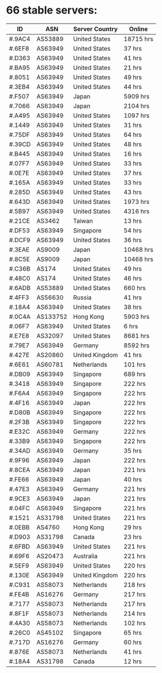 # 66 stable servers:

| ID | ASN | Server Country | Online |
| ------ | ------ | ------ | ------ |
| #.9AC4 | AS53889 | United States | 18715 hrs |
| #.6EF8 | AS63949 | United States | 37 hrs |
| #.D363 | AS63949 | United States | 41 hrs |
| #.BA95 | AS63949 | United States | 21 hrs |
| #.8051 | AS63949 | United States | 49 hrs |
| #.3EB4 | AS63949 | United States | 44 hrs |
| #.F507 | AS63949 | Japan | 5909 hrs |
| #.7066 | AS63949 | Japan | 2104 hrs |
| #.A495 | AS63949 | United States | 1097 hrs |
| #.1449 | AS63949 | United States | 31 hrs |
| #.75DF | AS63949 | United States | 64 hrs |
| #.39CD | AS63949 | United States | 48 hrs |
| #.B445 | AS63949 | United States | 16 hrs |
| #.07F7 | AS63949 | United States | 33 hrs |
| #.0E7E | AS63949 | United States | 37 hrs |
| #.165A | AS63949 | United States | 33 hrs |
| #.285D | AS63949 | United States | 43 hrs |
| #.643D | AS63949 | United States | 1973 hrs |
| #.5B97 | AS63949 | United States | 4316 hrs |
| #.21CE | AS3462 | Taiwan | 13 hrs |
| #.DF53 | AS63949 | Singapore | 54 hrs |
| #.DCF9 | AS63949 | United States | 36 hrs |
| #.3EAE | AS9009 | Japan | 10468 hrs |
| #.8C5E | AS9009 | Japan | 10468 hrs |
| #.C36B | AS174 | United States | 49 hrs |
| #.48C0 | AS174 | United States | 46 hrs |
| #.6ADB | AS53889 | United States | 660 hrs |
| #.4FF3 | AS56630 | Russia | 41 hrs |
| #.18A4 | AS63949 | United States | 38 hrs |
| #.0C4A | AS133752 | Hong Kong | 5903 hrs |
| #.06F7 | AS63949 | United States | 6 hrs |
| #.E7E8 | AS32097 | United States | 8681 hrs |
| #.79E7 | AS63949 | Germany | 8592 hrs |
| #.427E | AS20860 | United Kingdom | 41 hrs |
| #.6E61 | AS60781 | Netherlands | 101 hrs |
| #.DB09 | AS63949 | Singapore | 689 hrs |
| #.3418 | AS63949 | Singapore | 222 hrs |
| #.F6A4 | AS63949 | Singapore | 222 hrs |
| #.4F16 | AS63949 | Japan | 222 hrs |
| #.D80B | AS63949 | Singapore | 222 hrs |
| #.2F3B | AS63949 | Singapore | 222 hrs |
| #.E32C | AS63949 | Germany | 222 hrs |
| #.33B9 | AS63949 | Singapore | 222 hrs |
| #.34AD | AS63949 | Germany | 35 hrs |
| #.9F96 | AS63949 | Japan | 222 hrs |
| #.8CEA | AS63949 | Japan | 221 hrs |
| #.FE66 | AS63949 | Japan | 40 hrs |
| #.47E3 | AS63949 | Germany | 221 hrs |
| #.9CE3 | AS63949 | Japan | 221 hrs |
| #.04FC | AS63949 | Singapore | 221 hrs |
| #.1521 | AS31798 | United States | 221 hrs |
| #.0EBB | AS4760 | Hong Kong | 29 hrs |
| #.D903 | AS31798 | Canada | 23 hrs |
| #.6FBD | AS63949 | United States | 221 hrs |
| #.69F6 | AS20473 | Australia | 221 hrs |
| #.5EF9 | AS63949 | United States | 220 hrs |
| #.130E | AS63949 | United Kingdom | 220 hrs |
| #.C931 | AS58073 | Netherlands | 218 hrs |
| #.FE4B | AS16276 | Germany | 217 hrs |
| #.7177 | AS58073 | Netherlands | 217 hrs |
| #.8F1F | AS58073 | Netherlands | 214 hrs |
| #.4A30 | AS58073 | Netherlands | 102 hrs |
| #.26C0 | AS45102 | Singapore | 65 hrs |
| #.717D | AS16276 | Germany | 60 hrs |
| #.876E | AS58073 | Netherlands | 41 hrs |
| #.18A4 | AS31798 | Canada | 12 hrs |

